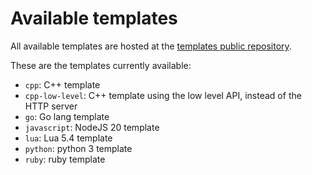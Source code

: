 # Available templates

All available templates are hosted at the [templates public repository](https://github.com/sunodo/sunodo-templates).

These are the templates currently available:

-   `cpp`: C++ template
-   `cpp-low-level`: C++ template using the low level API, instead of the HTTP server
-   `go`: Go lang template
-   `javascript`: NodeJS 20 template
-   `lua`: Lua 5.4 template
-   `python`: python 3 template
-   `ruby`: ruby template
